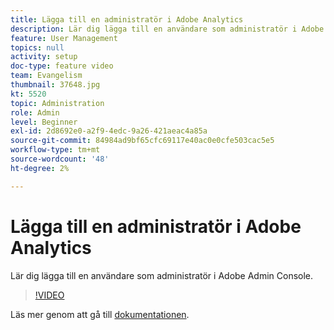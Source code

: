 ```yaml
---
title: Lägga till en administratör i Adobe Analytics
description: Lär dig lägga till en användare som administratör i Adobe Admin Console.
feature: User Management
topics: null
activity: setup
doc-type: feature video
team: Evangelism
thumbnail: 37648.jpg
kt: 5520
topic: Administration
role: Admin
level: Beginner
exl-id: 2d8692e0-a2f9-4edc-9a26-421aeac4a85a
source-git-commit: 84984ad9bf65cfc69117e40ac0e0cfe503cac5e5
workflow-type: tm+mt
source-wordcount: '48'
ht-degree: 2%

---
```


# Lägga till en administratör i Adobe Analytics

Lär dig lägga till en användare som administratör i Adobe Admin Console.

>[!VIDEO](https://video.tv.adobe.com/v/37648/?quality=12&learn=on)

Läs mer genom att gå till [dokumentationen](https://helpx.adobe.com/se/enterprise/using/admin-console.html).
